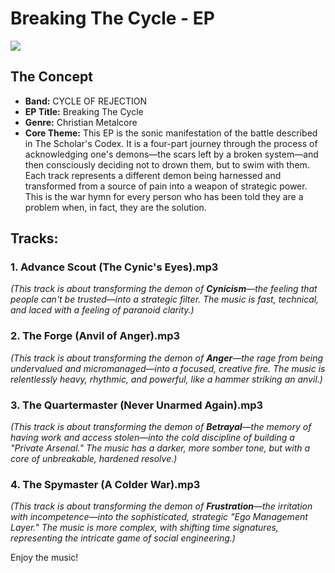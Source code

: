 # Breaking The Cycle - EP

![](5.png)

## The Concept

- **Band:** CYCLE OF REJECTION
- **EP Title:** Breaking The Cycle
- **Genre:** Christian Metalcore
- **Core Theme:** This EP is the sonic manifestation of the battle described in The Scholar's Codex. It is a four-part journey through the process of acknowledging one's demons—the scars left by a broken system—and then consciously deciding not to drown them, but to swim with them. Each track represents a different demon being harnessed and transformed from a source of pain into a weapon of strategic power. This is the war hymn for every person who has been told they are a problem when, in fact, they are the solution.

## Tracks:

### 1. Advance Scout (The Cynic's Eyes).mp3

_(This track is about transforming the demon of **Cynicism**—the feeling that people can't be trusted—into a strategic filter. The music is fast, technical, and laced with a feeling of paranoid clarity.)_

### 2. The Forge (Anvil of Anger).mp3

_(This track is about transforming the demon of **Anger**—the rage from being undervalued and micromanaged—into a focused, creative fire. The music is relentlessly heavy, rhythmic, and powerful, like a hammer striking an anvil.)_

### 3. The Quartermaster (Never Unarmed Again).mp3

_(This track is about transforming the demon of **Betrayal**—the memory of having work and access stolen—into the cold discipline of building a "Private Arsenal." The music has a darker, more somber tone, but with a core of unbreakable, hardened resolve.)_

### 4. The Spymaster (A Colder War).mp3

_(This track is about transforming the demon of **Frustration**—the irritation with incompetence—into the sophisticated, strategic "Ego Management Layer." The music is more complex, with shifting time signatures, representing the intricate game of social engineering.)_

Enjoy the music!
